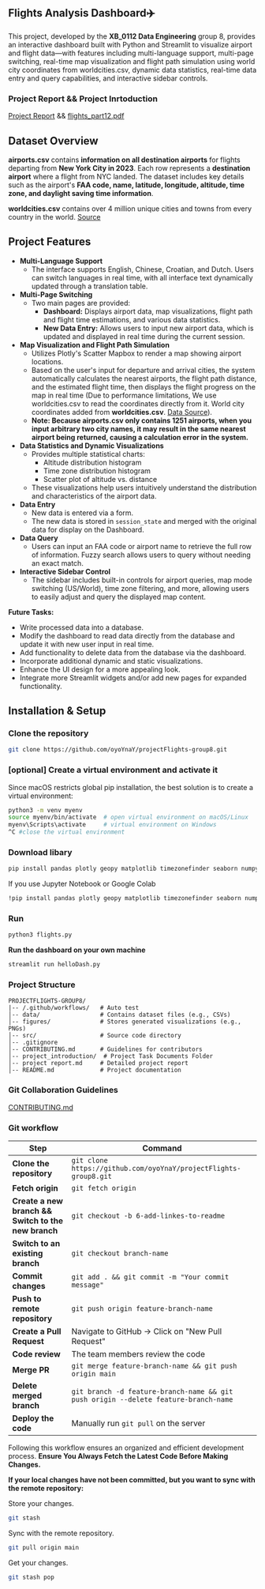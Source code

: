 
## Flights Analysis Dashboard✈️
This project, developed by the **XB_0112 Data Engineering** group 8, provides an interactive dashboard built with Python and Streamlit to visualize airport and flight data—with features including multi-language support, multi-page switching, real-time map visualization and flight path simulation using world city coordinates from worldcities.csv, dynamic data statistics, real-time data entry and query capabilities, and interactive sidebar controls.
### Project Report && Project Inrtoduction
[Project Report](project%20report.md) && [flights_part12.pdf](project_introduction/flights_part12.pdf) 

## Dataset Overview
**airports.csv** contains **information on all destination airports** for flights departing from **New York City in 2023**. Each row represents a **destination airport** where a flight from NYC landed. The dataset includes key details such as the airport's **FAA code, name, latitude, longitude, altitude, time zone, and daylight saving time information**.

**worldcities.csv** contains over 4 million unique cities and towns from every country in the world. [Source](https://simplemaps.com/data/world-cities)


## Project Features
* **Multi-Language Support**
  * The interface supports English, Chinese, Croatian, and Dutch. Users can switch languages in real time, with all interface text dynamically updated through a translation table.
* **Multi-Page Switching**
  * Two main pages are provided:
    * **Dashboard:** Displays airport data, map visualizations, flight path and flight time estimations, and various data statistics.
    * **New Data Entry:** Allows users to input new airport data, which is updated and displayed in real time during the current session.
* **Map Visualization and Flight Path Simulation**
  * Utilizes Plotly's Scatter Mapbox to render a map showing airport locations.
  * Based on the user's input for departure and arrival cities, the system automatically calculates the nearest airports, the flight path distance, and the estimated flight time, then displays the flight progress on the map in real time (Due to performance limitations, We use worldcities.csv to read the coordinates directly from it. World city coordinates added from **worldcities.csv**. [Data Source](https://simplemaps.com/data/world-cities)).
  * **Note: Because airports.csv only contains 1251 airports, when you input arbitrary two city names, it may result in the same nearest airport being returned, causing a calculation error in the system.**
* **Data Statistics and Dynamic Visualizations**
  * Provides multiple statistical charts:
    * Altitude distribution histogram
    * Time zone distribution histogram
    * Scatter plot of altitude vs. distance
  * These visualizations help users intuitively understand the distribution and characteristics of the airport data.
* **Data Entry**
  * New data is entered via a form.
  * The new data is stored in `session_state` and merged with the original data for display on the Dashboard.
* **Data Query**
  * Users can input an FAA code or airport name to retrieve the full row of information. Fuzzy search allows users to query without needing an exact match.
* **Interactive Sidebar Control**
  * The sidebar includes built-in controls for airport queries, map mode switching (US/World), time zone filtering, and more, allowing users to easily adjust and query the displayed map content.

**Future Tasks:**
- Write processed data into a database.
- Modify the dashboard to read data directly from the database and update it with new user input in real time.
- Add functionality to delete data from the database via the dashboard.
- Incorporate additional dynamic and static visualizations.
- Enhance the UI design for a more appealing look.
- Integrate more Streamlit widgets and/or add new pages for expanded functionality.
## Installation & Setup
### Clone the repository
```bash
git clone https://github.com/oyoYnaY/projectFlights-group8.git
```

### [optional] Create a virtual environment and activate it
Since macOS restricts global pip installation, the best solution is to create a virtual environment:
```bash
python3 -m venv myenv
source myenv/bin/activate  # open virtual environment on macOS/Linux
myenv\Scripts\activate     # virtual environment on Windows
^C #close the virtual environment
```

### Download libary
```bash
pip install pandas plotly geopy matplotlib timezonefinder seaborn numpy scikit-learn networkx dash math streamlit base64
```
If you use Jupyter Notebook or Google Colab
```bash
!pip install pandas plotly geopy matplotlib timezonefinder seaborn numpy scikit-learn networkx dash math streamlit base64
```
### Run
```bash
python3 flights.py
```
**Run the dashboard on your own machine**
```bash
streamlit run helloDash.py
```

### Project Structure
```
PROJECTFLIGHTS-GROUP8/
|-- /.github/workflows/   # Auto test
│-- data/                 # Contains dataset files (e.g., CSVs)
│-- figures/              # Stores generated visualizations (e.g., PNGs)
│-- src/                  # Source code directory 
│-- .gitignore            
│-- CONTRIBUTING.md       # Guidelines for contributors
│-- project_introduction/  # Project Task Documents Folder
│-- project report.md     # Detailed project report
│-- README.md             # Project documentation
```
### Git Collaboration Guidelines
[CONTRIBUTING.md](CONTRIBUTING.md)

### Git workflow
| Step | Command |
|------|---------|
| **Clone the repository** | `git clone https://github.com/oyoYnaY/projectFlights-group8.git` |
| **Fetch origin** | `git fetch origin` |
| **Create a new branch && Switch to the new branch** | `git checkout -b 6-add-linkes-to-readme` |
| **Switch to an existing branch** | `git checkout branch-name` |
| **Commit changes** | `git add . && git commit -m "Your commit message"` |
| **Push to remote repository** | `git push origin feature-branch-name` |
| **Create a Pull Request** | Navigate to GitHub → Click on "New Pull Request" |
| **Code review** | The team members review the code |
| **Merge PR** | `git merge feature-branch-name && git push origin main` |
| **Delete merged branch** | `git branch -d feature-branch-name && git push origin --delete feature-branch-name` |
| **Deploy the code** | Manually run `git pull` on the server |

Following this workflow ensures an organized and efficient development process. **Ensure You Always Fetch the Latest Code Before Making Changes.**

**If your local changes have not been committed, but you want to sync with the remote repository:**

Store your changes.
```bash
git stash
```
Sync with the remote repository.
```bash
git pull origin main
```
Get your changes.
```bash
git stash pop
```



